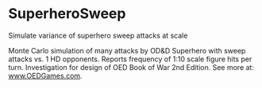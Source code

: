 # SuperheroSweep
Simulate variance of superhero sweep attacks at scale

Monte Carlo simulation of many attacks by OD&D Superhero with sweep attacks vs. 1 HD opponents.
Reports frequency of 1:10 scale figure hits per turn.
Investigation for design of OED Book of War 2nd Edition.
See more at: www.OEDGames.com. 
